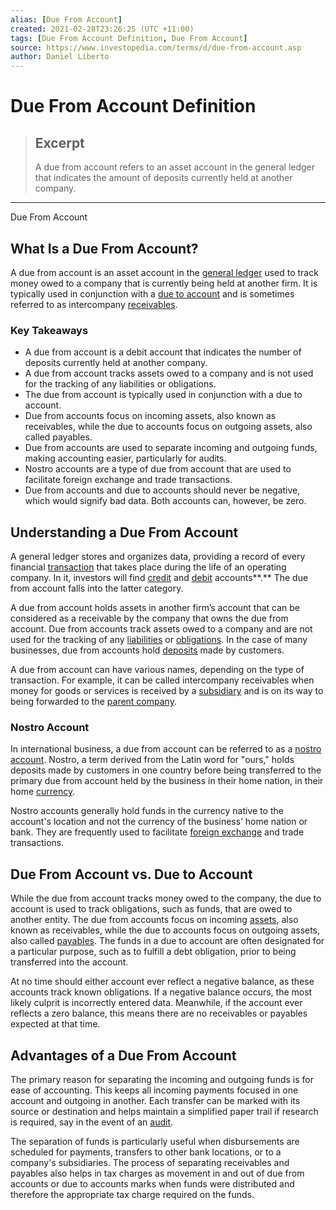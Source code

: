 ```yaml
---
alias: [Due From Account]
created: 2021-02-28T23:26:25 (UTC +11:00)
tags: [Due From Account Definition, Due From Account]
source: https://www.investopedia.com/terms/d/due-from-account.asp
author: Daniel Liberto
---
```


# Due From Account Definition

> ## Excerpt
> A due from account refers to an asset account in the general ledger that indicates the amount of deposits currently held at another company.

---

Due From Account
## What Is a Due From Account?

A due from account is an asset account in the [general ledger](https://www.investopedia.com/terms/g/generalledger.asp) used to track money owed to a company that is currently being held at another firm. It is typically used in conjunction with a [due to account](https://www.investopedia.com/terms/d/due-to-account.asp) and is sometimes referred to as intercompany [receivables](https://www.investopedia.com/terms/r/receivables.asp).

### Key Takeaways

-   A due from account is a debit account that indicates the number of deposits currently held at another company. 
-   A due from account tracks assets owed to a company and is not used for the tracking of any liabilities or obligations.
-   The due from account is typically used in conjunction with a due to account.
-   Due from accounts focus on incoming assets, also known as receivables, while the due to accounts focus on outgoing assets, also called payables.
-   Due from accounts are used to separate incoming and outgoing funds, making accounting easier, particularly for audits.
-   Nostro accounts are a type of due from account that are used to facilitate foreign exchange and trade transactions.
-   Due from accounts and due to accounts should never be negative, which would signify bad data. Both accounts can, however, be zero.

## Understanding a Due From Account

A general ledger stores and organizes data, providing a record of every financial [transaction](https://www.investopedia.com/terms/t/transaction.asp) that takes place during the life of an operating company. In it, investors will find [credit](https://www.investopedia.com/terms/c/credit.asp) and [debit](https://www.investopedia.com/terms/d/debit.asp) accounts**.** The due from account falls into the latter category.

A due from account holds assets in another firm’s account that can be considered as a receivable by the company that owns the due from account. Due from accounts track assets owed to a company and are not used for the tracking of any [liabilities](https://www.investopedia.com/terms/l/liability.asp) or [obligations](https://www.investopedia.com/terms/o/obligation.asp). In the case of many businesses, due from accounts hold [deposits](https://www.investopedia.com/terms/d/deposit.asp) made by customers. 

A due from account can have various names, depending on the type of transaction. For example, it can be called intercompany receivables when money for goods or services is received by a [subsidiary](https://www.investopedia.com/terms/s/subsidiary.asp) and is on its way to being forwarded to the [parent company](https://www.investopedia.com/terms/p/parentcompany.asp).

### Nostro Account

In international business, a due from account can be referred to as a [nostro account](https://www.investopedia.com/terms/n/nostroaccount.asp). Nostro, a term derived from the Latin word for "ours," holds deposits made by customers in one country before being transferred to the primary due from account held by the business in their home nation, in their home [currency](https://www.investopedia.com/terms/c/currency.asp).

Nostro accounts generally hold funds in the currency native to the account's location and not the currency of the business’ home nation or bank. They are frequently used to facilitate [foreign exchange](https://www.investopedia.com/terms/f/foreign-exchange.asp) and trade transactions.

## Due From Account vs. Due to Account

While the due from account tracks money owed to the company, the due to account is used to track obligations, such as funds, that are owed to another entity. The due from accounts focus on incoming [assets](https://www.investopedia.com/ask/answers/12/what-is-an-asset.asp), also known as receivables, while the due to accounts focus on outgoing assets, also called [payables](https://www.investopedia.com/terms/a/accountspayable.asp). The funds in a due to account are often designated for a particular purpose, such as to fulfill a debt obligation, prior to being transferred into the account.

At no time should either account ever reflect a negative balance, as these accounts track known obligations. If a negative balance occurs, the most likely culprit is incorrectly entered data. Meanwhile, if the account ever reflects a zero balance, this means there are no receivables or payables expected at that time.

## Advantages of a Due From Account

The primary reason for separating the incoming and outgoing funds is for ease of accounting. This keeps all incoming payments focused in one account and outgoing in another. Each transfer can be marked with its source or destination and helps maintain a simplified paper trail if research is required, say in the event of an [audit](https://www.investopedia.com/terms/a/audit.asp).

The separation of funds is particularly useful when disbursements are scheduled for payments, transfers to other bank locations, or to a company's subsidiaries. The process of separating receivables and payables also helps in tax charges as movement in and out of due from accounts or due to accounts marks when funds were distributed and therefore the appropriate tax charge required on the funds.
